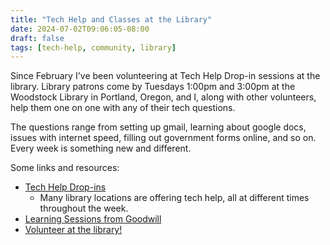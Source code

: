 ```yaml
---
title: "Tech Help and Classes at the Library"
date: 2024-07-02T09:06:05-08:00
draft: false
tags: [tech-help, community, library]
---
```


Since February I've been volunteering at Tech Help Drop-in sessions at the library. Library patrons come by Tuesdays 1:00pm and 3:00pm at the Woodstock Library in Portland, Oregon, and I, along with other volunteers, help them one on one with any of their tech questions.

The questions range from setting up gmail, learning about google docs, issues with internet speed, filling out government forms online, and so on. Every week is something new and different.

Some links and resources:

- [Tech Help Drop-ins](https://multcolib.org/events-classes?search=%22Tech%20help%22)
  - Many library locations are offering tech help, all at different times throughout the week.
- [Learning Sessions from Goodwill](https://multcolib.org/events-classes?search=%22goodwill%22)
- [Volunteer at the library!](https://multcolib.org/volunteer)
